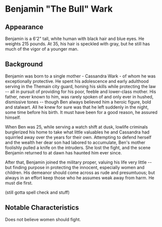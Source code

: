 # Benjamin "The Bull" Wark

## Appearance

Benjamin is a 6'2" tall, white human with black hair and blue eyes.
He weights 215 pounds.
At 35, his hair is speckled with gray, but he still has much of the vigor of a younger man.

## Background

Benjamin was born to a single mother - Cassandra Wark - of whom he was exceptionally protective.
He spent his adolescence and early adulthood serving in the Themain city guard, honing his skills while protecting the law -- all in pursuit of providing for his poor, feeble and lower-class mother.  His father, never known to him, was rarely spoken of and only ever in hushed, dismissive tones -- though Ben always believed him a heroic figure, bold and stalwart.  All he knew for sure was that he left suddenly in the night, some time before his birth.  It must have been for a good reason, he assured himself.

When Ben was 25, while serving a watch shift at dusk, lowlife criminals burglerized his home to take what little valuables he and Cassandra had squirrled away over the years for their own.  Attempting to defend herself and the wealth her dear son had labored to accumulate, Ben's mother foolishly pulled a knife on the intruders.  She lost the fight, and the scene Benjamin returned to at dawn has haunted him ever since.

After that, Benjamin joined the military proper, valuing his life very little -- but finding purpose in protecting the innocent, especially women and children.  His demeanor should come across as rude and presumtuous; but always in an effort keep those who he assumes weak away from harm.  He must die first.

(still gotta spell check and stuff)

## Notable Characteristics

Does not believe women should fight.
